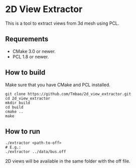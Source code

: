 # 2D View Extractor
This is a tool to extract views from 3d mesh using PCL.

## Requrements
- CMake 3.0 or newer.
- PCL 1.8 or newer.

## How to build 
Make sure that you have CMake and PCL installed.
```
git clone https://github.com/Tmbao/2d_view_extractor.git
cd 2d_view_extractor
mkdir build
cd build
cmake ..
make
```

## How to run
```
./extractor <path-to-off>
# E.g.:
./extractor ../data/bus.off
```
2D views will be available in the same folder with the off file.
